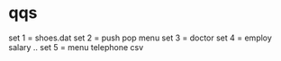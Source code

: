 # qqs

set 1 = shoes.dat
set 2 = push pop menu
set 3 = doctor
set 4 = employ salary ..
set 5 = menu telephone csv
